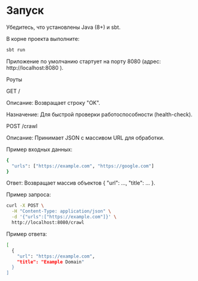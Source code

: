 # Запуск

Убедитесь, что установлены Java (8+) и sbt.

В корне проекта выполните:

```bash
sbt run
```
Приложение по умолчанию стартует на порту 8080 (адрес: http://localhost:8080 ).

Роуты

GET /

Описание:
Возвращает строку "OK".

Назначение:
Для быстрой проверки работоспособности (health-check).

POST /crawl

Описание:
Принимает JSON с массивом URL для обработки.

Пример входных данных:
```bash
{
  "urls": ["https://example.com", "https://google.com"]
}
```
Ответ:
Возвращает массив объектов { "url": ..., "title": ... }.

Пример запроса:
```bash
curl -X POST \
  -H "Content-Type: application/json" \
  -d '{"urls":["https://example.com"]}' \
  http://localhost:8080/crawl
```
Пример ответа:
```bash
[
  {
    "url": "https://example.com",
    "title": "Example Domain"
  }
]
```
